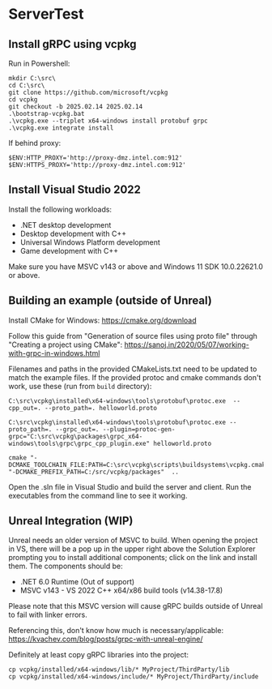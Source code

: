 # ServerTest

## Install gRPC using vcpkg

Run in Powershell:

```
mkdir C:\src\
cd C:\src\
git clone https://github.com/microsoft/vcpkg
cd vcpkg
git checkout -b 2025.02.14 2025.02.14
.\bootstrap-vcpkg.bat
.\vcpkg.exe --triplet x64-windows install protobuf grpc
.\vcpkg.exe integrate install
```

If behind proxy:

```
$ENV:HTTP_PROXY='http://proxy-dmz.intel.com:912'
$ENV:HTTPS_PROXY='http://proxy-dmz.intel.com:912'
```

## Install Visual Studio 2022

Install the following workloads:

- .NET desktop development
- Desktop development with C++
- Universal Windows Platform development
- Game development with C++

Make sure you have MSVC v143 or above and Windows 11 SDK 10.0.22621.0 or above.

## Building an example (outside of Unreal)

Install CMake for Windows: https://cmake.org/download

Follow this guide from "Generation of source files using proto file" through "Creating a project using CMake": https://sanoj.in/2020/05/07/working-with-grpc-in-windows.html

Filenames and paths in the provided CMakeLists.txt need to be updated to match the example files. If the provided protoc and cmake commands don't work, use these (run from `build` directory):

```
C:\src\vcpkg\installed\x64-windows\tools\protobuf\protoc.exe  --cpp_out=. --proto_path=. helloworld.proto

C:\src\vcpkg\installed\x64-windows\tools\protobuf\protoc.exe --proto_path=. --grpc_out=. --plugin=protoc-gen-grpc="C:\src\vcpkg\packages\grpc_x64-windows\tools\grpc\grpc_cpp_plugin.exe" helloworld.proto

cmake "-DCMAKE_TOOLCHAIN_FILE:PATH=C:\src\vcpkg\scripts\buildsystems\vcpkg.cmake" "-DCMAKE_PREFIX_PATH=C:/src/vcpkg/packages"  ..
```

Open the .sln file in Visual Studio and build the server and client. Run the executables from the command line to see it working.

## Unreal Integration (WIP)

Unreal needs an older version of MSVC to build. When opening the project in VS, there will be a pop up in the upper right above the Solution Explorer prompting you to install additional components; click on the link and install them. The components should be:

- .NET 6.0 Runtime (Out of support)
- MSVC v143 - VS 2022 C++ x64/x86 build tools (v14.38-17.8)

Please note that this MSVC version will cause gRPC builds outside of Unreal to fail with linker errors.

Referencing this, don't know how much is necessary/applicable: https://kvachev.com/blog/posts/grpc-with-unreal-engine/

Definitely at least copy gRPC libraries into the project:

```
cp vcpkg/installed/x64-windows/lib/* MyProject/ThirdParty/lib
cp vcpkg/installed/x64-windows/include/* MyProject/ThirdParty/include
```
